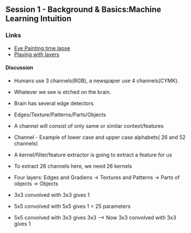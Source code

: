 ## Session 1 - Background & Basics:Machine Learning Intuition

### Links

- [Eye Painting time lapse](https://youtu.be/jC6qegT972c)
- [Playing with layers](http://scs.ryerson.ca/~aharley/vis/conv/flat.html)

#### Discussion

- Humans use 3 channels(RGB), a newspaper use 4 channels(CYMK).
- Whatever we see is etched on the brain.
- Brain has several edge detectors
- Edges/Texture/Patterns/Parts/Objects
- A channel will consist of only same or similar  context/features
- Channel - Example of lower case and upper case alphabets( 26 and 52 channels)
- A kernel/filter/feature extractor is going to extract a feature for us
- To extract 26 channels here, we need 26 kernels

- Four layers: Edges and Gradiens -> Textures and Patterns -> Parts of objects -> Objects

- 3x3 convolved with 3x3 gives 1
- 5x5 convolved with 5x5 gives 1 = 25 parameters
- 5x5 convolved with 3x3 gives 3x3 --> Now 3x3 convolved with 3x3 gives 1
